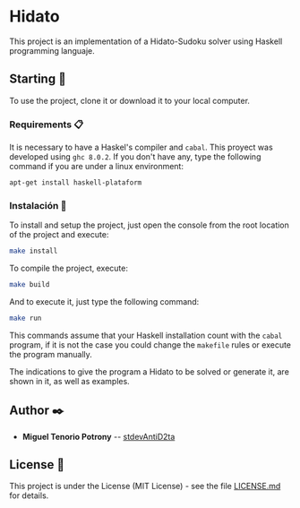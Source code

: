 # Hidato

This project is an implementation of a Hidato-Sudoku solver using Haskell programming languaje.

## Starting 🚀

To use the project, clone it or download it to your local computer.

### Requirements 📋

It is necessary to have a Haskel's compiler and `cabal`. This proyect was developed using `ghc 8.0.2`. If you don't have any, type
the following command if you are under a linux environment:

```bash
apt-get install haskell-plataform
```

### Instalación 🔧

To install and setup the project, just open the console from the root location of the project and execute:

```bash
make install
```

To compile the project, execute:

```bash
make build
```

And to execute it, just type the following command:

```bash
make run
```

This commands assume that your Haskell installation count with the `cabal` program, if it is not the case you could change the `makefile` rules or execute the program manually.

The indications to give the program a Hidato to be solved or generate it, are shown in it, as well as examples.

## Author ✒️

* **Miguel Tenorio Potrony** -- [stdevAntiD2ta](https://github.com/stdevAntiD2ta)

## License 📄

This project is under the License (MIT License) - see the file [LICENSE.md](LICENSE.md) for details.